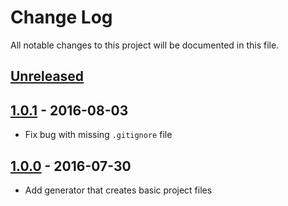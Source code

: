 # Change Log

All notable changes to this project will be documented in this file.

## [Unreleased]

## [1.0.1] - 2016-08-03

- Fix bug with missing `.gitignore` file

## [1.0.0] - 2016-07-30

- Add generator that creates basic project files

[unreleased]: https://github.com/subchannel/generator/compare/1.0.1...HEAD
[1.0.1]: https://github.com/subchannel/generator/compare/1.0.0...1.0.1
[1.0.0]: https://github.com/subchannel/generator/releases/tag/1.0.0
